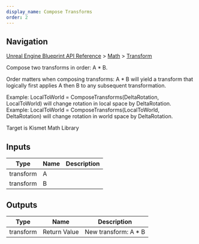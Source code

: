```yaml
---
display_name: Compose Transforms
order: 2
---
```

## Navigation

[Unreal Engine Blueprint API Reference](https://dev.epicgames.com/documentation/en-us/unreal-engine/BlueprintAPI) > [Math](https://dev.epicgames.com/documentation/en-us/unreal-engine/BlueprintAPI/Math) > [Transform](https://dev.epicgames.com/documentation/en-us/unreal-engine/BlueprintAPI/Math/Transform)

Compose two transforms in order: A * B.

Order matters when composing transforms:
A * B will yield a transform that logically first applies A then B to any subsequent transformation.

Example: LocalToWorld = ComposeTransforms(DeltaRotation, LocalToWorld) will change rotation in local space by DeltaRotation.
Example: LocalToWorld = ComposeTransforms(LocalToWorld, DeltaRotation) will change rotation in world space by DeltaRotation.

Target is Kismet Math Library

## Inputs

| Type | Name | Description |
| --- | --- | --- |
| transform | A |  |
| transform | B |  |

## Outputs

| Type | Name | Description |
| --- | --- | --- |
| transform | Return Value | New transform: A * B |
